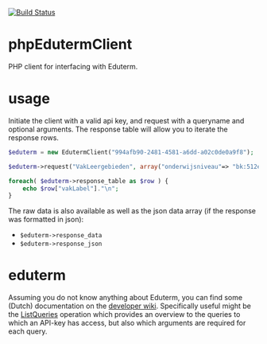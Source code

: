 [![Build Status](https://travis-ci.org/kennisnet/phpEdutermClient.svg?branch=master)](https://travis-ci.org/kennisnet/phpEdutermClient)

# phpEdutermClient
PHP client for interfacing with Eduterm.

# usage
Initiate the client with a valid api key, and request with a queryname and optional arguments.
The response table will allow you to iterate the response rows.
```php
$eduterm = new EdutermClient("994afb90-2481-4581-a6dd-a02c0de0a9f8");

$eduterm->request("VakLeergebieden", array("onderwijsniveau"=> "bk:512e4729-03a4-43a2-95ba-758071d1b725"));

foreach( $eduterm->response_table as $row ) { 
    echo $row["vakLabel"]."\n";
}
```

The raw data is also available as well as the json data array (if the response was formatted in json):
* `$eduterm->response_data`
* `$eduterm->response_json`

# eduterm
Assuming you do not know anything about Eduterm, you can find some (Dutch) documentation on the [developer wiki](https://developers.wiki.kennisnet.nl/index.php?title=Eduterm:Hoofdpagina).
Specifically useful might be the [ListQueries](https://developers.wiki.kennisnet.nl/index.php?title=Eduterm:Interface#ListQueries) operation which provides an overview to the queries to which an API-key has access, but also which arguments are required for each query.
